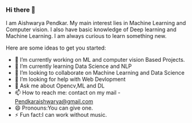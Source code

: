 ### Hi there 👋


I am Aishwarya Pendkar. My main interest lies in Machine Learning and Computer vision. I also have basic knowledge of Deep learning and Machine Learning. I am always curious to learn something new.

Here are some ideas to get you started:

- 🔭 I’m currently working on ML and computer vision Based Projects.
- 🌱 I’m currently learning Data Science and NLP
- 👯 I’m looking to collaborate on Machine Learning and Data Science
- 🤔 I’m looking for help with Web Devlopment
- 💬 Ask me about Opencv,ML and DL
- 📫 How to reach me: contact on my mail - Pendkaraishwarya@gmail.com
- 😄 Pronouns:You can give one.
- ⚡ Fun fact:I can work without music.

